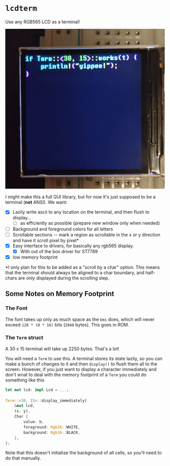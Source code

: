 # `lcdterm`

Use any RGB565 LCD as a terminal! 

![The terminal in use](image/IMG_TERM_IN_USE.jpg)

I might make this a full GUI library, but for now it's just supposed
to be a terminal (**not** ANSI). We want:

- [x] Lazily write ascii to any location on the terminal, and then flush
  to display...
  - [ ] as efficiently as possible (prepare new window only when needed)
- [ ] Background and foreground colors for all letters
- [ ] Scrollable sections -- mark a region as scrollable in the x or y
  direction and have it scroll pixel by pixel*
- [x] Easy interface to drivers, for basically any rgb565 display.
  - [x] With out of the box driver for ST7789
- [x] low memory footprint

*I only plan for this to be added as a "scroll by a char" option. This
means that the terminal should always be aligned to a char boundary, and
half-chars are only displayed during the scrolling step.

## Some Notes on Memory Footprint

### The Font

The font takes up only as much space as the `bmi` does, which will never
exceed `128 * (8 * 16)` bits (`2048` bytes). This goes in ROM.

### The `Term` struct

A 30 x 15 terminal will take up 2250 bytes. That's a lot!

You will need a `Term` to use this. A terminal stores its state lazily,
so you can make a bunch of changes to it and then `display()` to flush
them all to the screen. However, if you just want to display a character 
immediately and don't wnat to deal with the memory footprint of a `Term`
you could do something like this

```rs
let mut lcd: impl Lcd = ...;

Term::<30, 15>::display_immediately(
    &mut lcd,
    (x, y),
    Char {
        value: b,
        foreground: Rgb16::WHITE,
        background: Rgb16::BLACK,
    },
);
```

Note that this doesn't initialize the background of all cells, so you'll
need to do that manually.